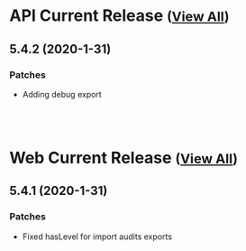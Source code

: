
# API Current Release <small>([View All](/API.md))</small>
## 5.4.2 (2020-1-31)
### Patches 

- Adding debug export

<br><br>
# Web Current Release <small>([View All](/Web.md))</small>
## 5.4.1 (2020-1-31)
### Patches 

- Fixed hasLevel for import audits exports

  